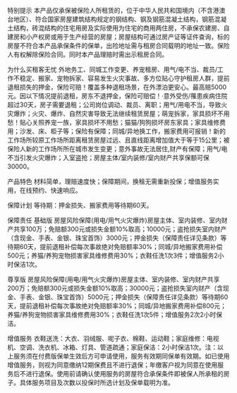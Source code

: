 特别提示 本产品仅承保被保险人所租赁的，位于中华人民共和国境内（不含港澳台地区）、符合国家房屋建筑结构规定的钢结构、钢及钢筋混凝土结构，钢筋混凝土结构，砖混结构的住宅用房及实际使用为住宅的商用两住房，不承保农建房、自建房和小产权房或用于生产经营的房屋；房屋结构可通过房产证等证件查询，标的房屋不符合本产品承保条件的保单，出险地址需与租房合同载明的地址一致。保险人有权解除保险合同。同时本产品理赔时需出示租房合同。

为什么买租客无忧 外地务工、同城工作变更、养宠租房、用气/电不当、裁员/工作不稳定、搬家、宠物拆家、容易发生火灾事故、多方位贴心守护租房人群，提前退租损失的押金，保险可赔！覆盖多种退租场景，在外漂泊更安心。最高赔5000元。因以下情况提前退租，房东不退押金，保险可赔偿！·意外受伤/罹患疾病住院超过30天，房子需要退租；公司岗位调动、裁员、离职；用气/用电不当，导致火灾爆炸；火灾、爆炸、自然灾害导致无法继续租赁房屋；萌宠拆家，家具损坏不用愁！贴心关照养宠一族，家具损坏不用愁；猫猫/狗狗损坏房东家具；家具维修费用；沙发、床、柜子等；保险有保障；同城/异地换工作，搬家费用可报销！新的工作场所较原工作场所距离租赁房屋过远、且直线距离增加值大于等于15公里；被保险人新的工作场所所在城市发生变更；意外事故无法居住,财产有保障；用气/电不当引发火灾爆炸；入室盗抢；房屋主体/室内装修/室内财产共享保额可保30000。

产品特色 材料简单，理赔速度快；保障期间，换租无需重新投保；增值服务实用，在线预约、快速响应。

保障计划 等待期：押金损失、搬家费用等待期60天。

保障责任 基础版 房屋风险保障(用电/用气火灾爆炸)房屋主体、室内装修、室内财产共享100万；免赔额300元或损失金额10%取高；10000元；盗抢损失室内财产（含现金、手表、金银、珠宝首饰）3000元；押金损失（保障责任详见条款）等待期60天，提前退租补偿每次事故绝对免赔额率30%；同城/异地搬家费用补偿500元；养猫/养狗宠物损害家具维修费用30%；衣鞋任洗1次3件；增值服务2小时保洁1次。

尊享版 房屋风险保障(用电/用气火灾爆炸)房屋主体、室内装修、室内财产共享200万；免赔额300元或损失金额10%取高；30000元；盗抢损失室内财产（含现金、手表、金银、珠宝首饰）5000元；押金损失（保障责任详见条款）等待期60天，提前退租补偿每次事故绝对免赔额率30%；同城/异地搬家费用补偿800元；养猫/养狗宠物损害家具维修费用30%；衣鞋任洗1次5件；增值服务2次2小时保洁。

增值服务 衣鞋送洗：大衣、羽绒服、呢子衣、棉鞋、运动鞋；家庭维修：电视机、空调、洗衣机、冰箱、灯具、管道疏通；家庭保洁：2小时保洁1次。注：以上服务须在付费版保单生效后方可申请使用，服务有效期同保单有效期。如已使用增值服务，则视为同意缴纳12期保费且不进行退保；年缴客户视为同意在使用服务后不进行退保。使用前请确认使用服务的房屋符合承保条件即被保人所承租的房子。具体服务项目及次数以投保时所选计划及保单载明为准。